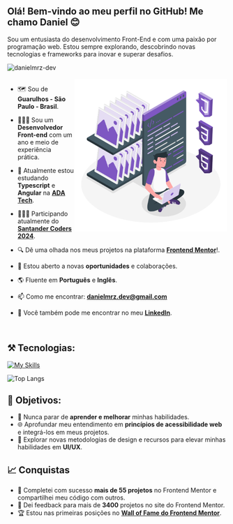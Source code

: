 <h2>Olá! Bem-vindo ao meu perfil no GitHub! Me chamo Daniel 😊</h2>
<p align="left">
Sou um entusiasta do desenvolvimento Front-End e com uma paixão por programação web. Estou sempre explorando, descobrindo novas tecnologias e frameworks para inovar e superar desafios.
</p>
<span align="right"><img src="https://komarev.com/ghpvc/?username=danielmrz-dev&label=Você%20é%20o%20visitante%20nº&color=0e75b6&style=flat" alt="danielmrz-dev"/></span>

<br>
<br>

<!--- Ilustrações da web por Storyset ( https://storyset.com/web ) --->
<img align="right" alt="GIF" src="https://github.com/danielmrz-dev/danielmrz-dev/blob/main/assets/Static%20assets.gif" width="350px"/>

- 🗺️ Sou de **Guarulhos - São Paulo - Brasil**.
  
- 👨🏽‍💻 Sou um **Desenvolvedor Front-end** com um ano e meio de experiência prática.
  
- 🔭 Atualmente estou estudando **Typescript** e **Angular** na [**ADA Tech**](https://comunidade.ada.tech/).

- 👨🏽‍💻 Participando atualmente do [**Santander Coders 2024**](https://ada.tech/sou-aluno/programas/santander-coders-2024).
  
- 🔍 Dê uma olhada nos meus projetos na plataforma [**Frontend Mentor**](https://www.frontendmentor.io/profile/danielmrz-dev)!.
  
- 👯 Estou aberto a novas **oportunidades** e colaborações.
  
- 🌎 Fluente em **Português** e **Inglês**.
  
- 📫 Como me encontrar: <a href="mailto:danielmrz.dev@gmail.com">**danielmrz.dev@gmail.com**</a>
  
- 📲 Você também pode me encontrar no meu <a href="https://www.linkedin.com/in/danielmrz-dev/">**LinkedIn**</a>.

<br>

<h2>⚒️ Tecnologias:</h2>

[![My Skills](https://skillicons.dev/icons?i=html,css,sass,tailwind,styledcomponents,js,ts,angular,react,vite,nodejs,npm,yarn,git,github,figma&theme=light&perline=15)](https://skillicons.dev)

![Top Langs](https://github-readme-stats.vercel.app/api/top-langs/?username=danielmrz-dev&hide=sass,php&layout=compact)

## 💯 Objetivos:

- 🚀 Nunca parar de **aprender e melhorar** minhas habilidades.
- 🌐 Aprofundar meu entendimento em **princípios de acessibilidade web** e integrá-los em meus projetos.
- 🎨 Explorar novas metodologias de design e recursos para elevar minhas habilidades em **UI/UX**.

## 📈 Conquistas

- 🎉 Completei com sucesso **mais de 55 projetos** no Frontend Mentor e compartilhei meu código com outros.
- 🤝 Dei feedback para mais de **3400** projetos no site do Frontend Mentor.
- 🏆 Estou nas primeiras posições no [**Wall of Fame do Frontend Mentor**](https://www.frontendmentor.io/wall-of-fame?tab=year).
